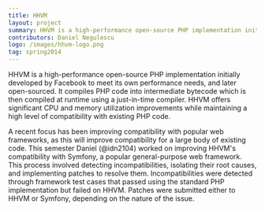 ```yaml
---
title: HHVM
layout: project
summary: HHVM is a high-performance open-source PHP implementation initially developed by Facebook to meet its own performance needs, and later open-sourced. It compiles PHP code into intermediate bytecode which is then compiled at runtime using a just-in-time compiler. HHVM offers significant CPU and memory utilization improvements while maintaining a high level of compatibility with existing PHP code.
contributors: Daniel Negulescu
logo: /images/hhvm-logo.png
tag: spring2014
---
```

HHVM is a high-performance open-source PHP implementation initially developed by Facebook to meet its own performance needs, and later open-sourced. It compiles PHP code into intermediate bytecode which is then compiled at runtime using a just-in-time compiler. HHVM offers significant CPU and memory utilization improvements while maintaining a high level of compatibility with existing PHP code.

A recent focus has been improving compatibility with popular web frameworks, as this will improve compatibility for a large body of existing code. This semester Daniel (@idn2104) worked on improving HHVM's compatibility with Symfony, a popular general-purpose web framework. This process involved detecting incompatibilities, isolating their root causes, and implementing patches to resolve them. Incompatibilities were detected through framework test cases that passed using the standard PHP implementation but failed on HHVM. Patches were submitted either to HHVM or Symfony, depending on the nature of the issue.
 
